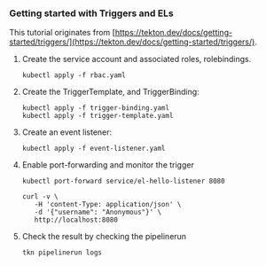 ### Getting started with Triggers and ELs

This tutorial originates from [https://tekton.dev/docs/getting-started/triggers/](https://tekton.dev/docs/getting-started/triggers/).

1. Create the service account and associated roles, rolebindings. 
    
    ```
    kubectl apply -f rbac.yaml
    ```
    
2. Create the TriggerTemplate, and TriggerBinding:
    
    ```
    kubectl apply -f trigger-binding.yaml
    kubectl apply -f trigger-template.yaml
    ```

3. Create an event listener:
    
    ```
    kubectl apply -f event-listener.yaml
    ```

4. Enable port-forwarding and monitor the trigger 
    
    ```
    kubectl port-forward service/el-hello-listener 8080
    ```
    
    ```
    curl -v \
       -H 'content-Type: application/json' \
       -d '{"username": "Anonymous"}' \
       http://localhost:8080
    ```

5. Check the result by checking the pipelinerun

    ```
    tkn pipelinerun logs
    ```
